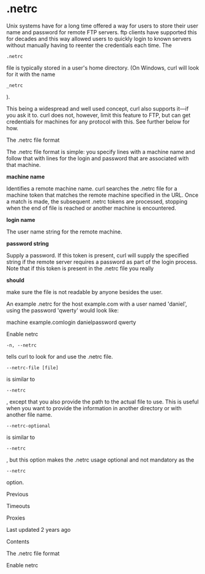 <a href="netrc.html" class="navButton-94f2579c--pageItemWithChildrenNested-2c5d8183--navButtonClickable-161b88ca--navButtonOpened-6a88552e">

</a>

</a>

# <span class="text-4505230f--DisplayH900-bfb998fa--textContentFamily-49a318e1">.netrc</span>

<span class="text-4505230f--UIH300-2063425d--textUIFamily-5ebd8e40--text-8ee2c8b2">

</span>

<span class="text-4505230f--UIH300-2063425d--textUIFamily-5ebd8e40--text-8ee2c8b2">

</span>

<span class="text-4505230f--TextH400-3033861f--textContentFamily-49a318e1">

<span data-key="3009cdcfd4a64830ae996e3fe991450b">

<span data-offset-key="3009cdcfd4a64830ae996e3fe991450b:0">Unix systems have for a long time offered a way for users to store their user name and password for remote FTP servers. ftp clients have supported this for decades and this way allowed users to quickly login to known servers without manually having to reenter the credentials each time. The </span>

<span data-offset-key="3009cdcfd4a64830ae996e3fe991450b:1">`.netrc`</span>

<span data-offset-key="3009cdcfd4a64830ae996e3fe991450b:2"> file is typically stored in a user's home directory. (On Windows, curl will look for it with the name </span>

<span data-offset-key="3009cdcfd4a64830ae996e3fe991450b:3">`_netrc`</span>

<span data-offset-key="3009cdcfd4a64830ae996e3fe991450b:4">).</span>

</span>

</span>

<span class="text-4505230f--TextH400-3033861f--textContentFamily-49a318e1">

<span data-key="cecbeca41c0145c2ba592c262343a053">

<span data-offset-key="cecbeca41c0145c2ba592c262343a053:0">This being a widespread and well used concept, curl also supports it—if you ask it to. curl does not, however, limit this feature to FTP, but can get credentials for machines for any protocol with this. See further below for how.</span>

</span>

</span>

<span class="text-4505230f--HeadingH700-04e1a2a3--textContentFamily-49a318e1">

<span data-key="fb7459a4479f445b9174ccde21274ddb">

<span data-offset-key="fb7459a4479f445b9174ccde21274ddb:0">The .netrc file format</span>

</span>

</span>

<span class="text-4505230f--TextH400-3033861f--textContentFamily-49a318e1">

<span data-key="45f11cb89d2f4e39b1c1e9670c61d45f">

<span data-offset-key="45f11cb89d2f4e39b1c1e9670c61d45f:0">The .netrc file format is simple: you specify lines with a machine name and follow that with lines for the login and password that are associated with that machine.</span>

</span>

</span>

<span class="text-4505230f--TextH400-3033861f--textContentFamily-49a318e1">

<span data-key="553d621a3c2f436b96ec2cd98af745e6">

<span data-offset-key="553d621a3c2f436b96ec2cd98af745e6:0">**machine name**</span>

</span>

</span>

<span class="text-4505230f--TextH400-3033861f--textContentFamily-49a318e1">

<span data-key="46a6009f4a6a4ce7bd8f87f12d560583">

<span data-offset-key="46a6009f4a6a4ce7bd8f87f12d560583:0">Identifies a remote machine name. curl searches the .netrc file for a machine token that matches the remote machine specified in the URL. Once a match is made, the subsequent .netrc tokens are processed, stopping when the end of file is reached or another machine is encountered.</span>

</span>

</span>

<span class="text-4505230f--TextH400-3033861f--textContentFamily-49a318e1">

<span data-key="ed04964146ba441387e3a57cced58eaf">

<span data-offset-key="ed04964146ba441387e3a57cced58eaf:0">**login name**</span>

</span>

</span>

<span class="text-4505230f--TextH400-3033861f--textContentFamily-49a318e1">

<span data-key="c43e06383c7b47b09ba5ddbde08e4e01">

<span data-offset-key="c43e06383c7b47b09ba5ddbde08e4e01:0">The user name string for the remote machine.</span>

</span>

</span>

<span class="text-4505230f--TextH400-3033861f--textContentFamily-49a318e1">

<span data-key="a7def81ce67147c8a6b8a8d23501a572">

<span data-offset-key="a7def81ce67147c8a6b8a8d23501a572:0">**password string**</span>

</span>

</span>

<span class="text-4505230f--TextH400-3033861f--textContentFamily-49a318e1">

<span data-key="7b8c443f92e843948b54c58a267ec814">

<span data-offset-key="7b8c443f92e843948b54c58a267ec814:0">Supply a password. If this token is present, curl will supply the specified string if the remote server requires a password as part of the login process. Note that if this token is present in the .netrc file you really </span>

<span data-offset-key="7b8c443f92e843948b54c58a267ec814:1">**should**</span>

<span data-offset-key="7b8c443f92e843948b54c58a267ec814:2"> make sure the file is not readable by anyone besides the user.</span>

</span>

</span>

<span class="text-4505230f--TextH400-3033861f--textContentFamily-49a318e1">

<span data-key="701ae52b1e0c4c39b58ba6b2429d7e25">

<span data-offset-key="701ae52b1e0c4c39b58ba6b2429d7e25:0">An example .netrc for the host example.com with a user named 'daniel', using the password 'qwerty' would look like:</span>

</span>

</span>    machine example.comlogin danielpassword qwerty<span class="text-4505230f--HeadingH700-04e1a2a3--textContentFamily-49a318e1">

<span data-key="3e93d1768ec24258b619d0ad3bc1c599">

<span data-offset-key="3e93d1768ec24258b619d0ad3bc1c599:0">Enable netrc</span>

</span>

</span>

<span class="text-4505230f--TextH400-3033861f--textContentFamily-49a318e1">

<span data-key="88424bbeb2df47399f4684a7766b696a">

<span data-offset-key="88424bbeb2df47399f4684a7766b696a:0">`-n, --netrc`</span>

<span data-offset-key="88424bbeb2df47399f4684a7766b696a:1"> tells curl to look for and use the .netrc file.</span>

</span>

</span>

<span class="text-4505230f--TextH400-3033861f--textContentFamily-49a318e1">

<span data-key="bb04ace42bdc4ef88018a4f08c720e33">

<span data-offset-key="bb04ace42bdc4ef88018a4f08c720e33:0">`--netrc-file [file]`</span>

<span data-offset-key="bb04ace42bdc4ef88018a4f08c720e33:1"> is similar to </span>

<span data-offset-key="bb04ace42bdc4ef88018a4f08c720e33:2">`--netrc`</span>

<span data-offset-key="bb04ace42bdc4ef88018a4f08c720e33:3">, except that you also provide the path to the actual file to use. This is useful when you want to provide the information in another directory or with another file name.</span>

</span>

</span>

<span class="text-4505230f--TextH400-3033861f--textContentFamily-49a318e1">

<span data-key="86126acf579b438fb398868a20b3772f">

<span data-offset-key="86126acf579b438fb398868a20b3772f:0">`--netrc-optional`</span>

<span data-offset-key="86126acf579b438fb398868a20b3772f:1"> is similar to </span>

<span data-offset-key="86126acf579b438fb398868a20b3772f:2">`--netrc`</span>

<span data-offset-key="86126acf579b438fb398868a20b3772f:3">, but this option makes the .netrc usage optional and not mandatory as the </span>

<span data-offset-key="86126acf579b438fb398868a20b3772f:4">`--netrc`</span>

<span data-offset-key="86126acf579b438fb398868a20b3772f:5"> option.</span>

</span>

</span>

<a href="timeouts.html" class="reset-3c756112--card-6570f064--whiteCard-fff091a4--cardPrevious-56a5e674">

</a>

<span class="text-4505230f--TextH200-a3425406--textContentFamily-49a318e1">Previous</span>

<span class="text-4505230f--UIH400-4e41e82a--textContentFamily-49a318e1">Timeouts</span>

<a href="proxies.html" class="reset-3c756112--card-6570f064--whiteCard-fff091a4--cardNext-19241c42">

</a>

<span class="text-4505230f--UIH400-4e41e82a--textContentFamily-49a318e1">Proxies</span>

<span class="text-4505230f--TextH200-a3425406--textContentFamily-49a318e1">Last updated 2 years ago</span>

<span class="text-4505230f--InfoH100-1e92e1d1--textContentFamily-49a318e1">Contents</span>

<a href="netrc.html#the-netrc-file-format" class="reset-3c756112--menuItem-aa02f6ec--menuItemLight-757d5235--menuItemInline-173bdf97--pageTocItem-f4427024">

</a>

<span class="text-4505230f--UIH300-2063425d--textContentFamily-49a318e1">

<span class="text-4505230f--UIH200-50ead35f--textContentFamily-49a318e1">The .netrc file format</span>

</span>

<a href="netrc.html#enable-netrc" class="reset-3c756112--menuItem-aa02f6ec--menuItemLight-757d5235--menuItemInline-173bdf97--pageTocItem-f4427024">

</a>

<span class="text-4505230f--UIH300-2063425d--textContentFamily-49a318e1">

<span class="text-4505230f--UIH200-50ead35f--textContentFamily-49a318e1">Enable netrc</span>

</span>
